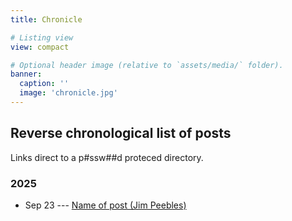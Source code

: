 ```yaml
---
title: Chronicle

# Listing view
view: compact

# Optional header image (relative to `assets/media/` folder).
banner:
  caption: ''
  image: 'chronicle.jpg'
---
```


## Reverse chronological list of posts
Links direct to a p#ssw##d proteced directory.

### 2025
 * Sep 23 --- [Name of post (Jim Peebles)](http://130.208.168.150/chronicle/rustam/cmb-fundamental-concepts.pdf)
